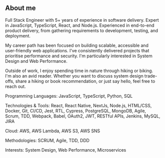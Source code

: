 ## About me

Full Stack Engineer with 5+ years of experience in software delivery. Expert in JavaScript, TypeScript, React, and Node.js. Experienced in end-to-end product delivery, from gathering requirements to development, testing, and deployment. 

My career path has been focused on building scalable, accessible and user-friendly web applications. I've consistently delivered projects that prioritise performance and security. I'm particularly interested in System Design and Web Performance.

Outside of work, I enjoy spending time in nature through hiking or biking. I'm also an avid reader. Whether you want to discuss system design trade-offs, share a hiking or book recommendation, or just say hello, feel free to reach out.

Programming Languages: JavaScript, TypeScript, Python, SQL

Technologies & Tools: React, React Native, NextJs, Node.js, HTML/CSS, Docker, Git, CI/CD, Jest, RTL, Cypress, PostgreSQL, MongoDB, Agile, Scrum, TDD, Webpack, Babel, OAuth2, JWT, RESTful APIs, Jenkins, MySQL, JIRA

Cloud: AWS, AWS Lambda, AWS S3, AWS SNS

Methodologies: SCRUM, Agile, TDD, DDD

Interests: System Design, Web Performance, Microservices
